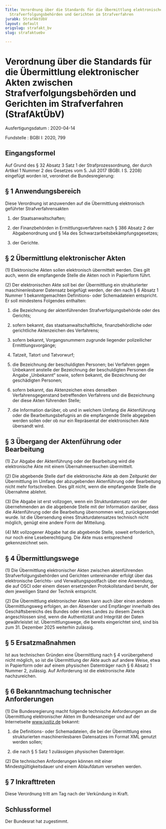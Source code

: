 ```yaml
---
Title: Verordnung über die Standards für die Übermittlung elektronischer Akten zwischen
  Strafverfolgungsbehörden und Gerichten im Strafverfahren
jurabk: StrafAktÜbV
layout: default
origslug: strafakt_bv
slug: strafaktuebv

---
```


# Verordnung über die Standards für die Übermittlung elektronischer Akten zwischen Strafverfolgungsbehörden und Gerichten im Strafverfahren (StrafAktÜbV)

Ausfertigungsdatum
:   2020-04-14

Fundstelle
:   BGBl I: 2020, 799


## Eingangsformel

Auf Grund des § 32 Absatz 3 Satz 1 der Strafprozessordnung, der durch Artikel 1 Nummer 2 des Gesetzes vom 5. Juli 2017 (BGBl. I S. 2208) eingefügt worden ist, verordnet die Bundesregierung:


## § 1 Anwendungsbereich

Diese Verordnung ist anzuwenden auf die Übermittlung elektronisch geführter Strafverfahrensakten

1.  der Staatsanwaltschaften;


2.  der Finanzbehörden in Ermittlungsverfahren nach § 386 Absatz 2 der Abgabenordnung und § 14a des Schwarzarbeitsbekämpfungsgesetzes;


3.  der Gerichte.





## § 2 Übermittlung elektronischer Akten

(1) Elektronische Akten sollen elektronisch übermittelt werden. Dies gilt auch, wenn die empfangende Stelle die Akten noch in Papierform führt.

(2) Der elektronischen Akte soll bei der Übermittlung ein strukturierter maschinenlesbarer Datensatz beigefügt werden, der den nach § 6 Absatz 1 Nummer 1 bekanntgemachten Definitions- oder Schemadateien entspricht. Er soll mindestens Folgendes enthalten:

1.  die Bezeichnung der aktenführenden Strafverfolgungsbehörde oder des Gerichts;


2.  sofern bekannt, das staatsanwaltschaftliche, finanzbehördliche oder gerichtliche Aktenzeichen des Verfahrens;


3.  sofern bekannt, Vorgangsnummern zugrunde liegender polizeilicher Ermittlungsvorgänge;


4.  Tatzeit, Tatort und Tatvorwurf;


5.  die Bezeichnung der beschuldigten Personen; bei Verfahren gegen Unbekannt anstelle der Bezeichnung der beschuldigten Personen die Angabe „Unbekannt“ sowie, sofern bekannt, die Bezeichnung der geschädigten Personen;


6.  sofern bekannt, das Aktenzeichen eines denselben Verfahrensgegenstand betreffenden Verfahrens und die Bezeichnung der diese Akten führenden Stelle;


7.  die Information darüber, ob und in welchem Umfang die Aktenführung oder die Bearbeitungsbefugnis an die empfangende Stelle abgegeben werden sollen oder ob nur ein Repräsentat der elektronischen Akte übersandt wird.





## § 3 Übergang der Aktenführung oder Bearbeitung

(1) Zur Abgabe der Aktenführung oder der Bearbeitung wird die elektronische Akte mit einem Übernahmeersuchen übermittelt.

(2) Die abgebende Stelle darf die elektronische Akte ab dem Zeitpunkt der Übermittlung im Umfang der abzugebenden Aktenführung oder Bearbeitung nicht mehr fortschreiben. Dies gilt nicht, wenn die empfangende Stelle die Übernahme ablehnt.

(3) Die Abgabe ist erst vollzogen, wenn ein Strukturdatensatz von der übernehmenden an die abgebende Stelle mit der Information darüber, dass die Aktenführung oder die Bearbeitung übernommen wird, zurückgesendet wurde. Ist die Übersendung eines Strukturdatensatzes technisch nicht möglich, genügt eine andere Form der Mitteilung.

(4) Mit vollzogener Abgabe hat die abgebende Stelle, soweit erforderlich, nur noch eine Leseberechtigung. Die Akte muss entsprechend gekennzeichnet sein.


## § 4 Übermittlungswege

(1) Die Übermittlung elektronischer Akten zwischen aktenführenden Strafverfolgungsbehörden und Gerichten untereinander erfolgt über das elektronische Gerichts- und Verwaltungspostfach über eine Anwendung, die auf OSCI oder einem diesen ersetzenden Protokollstandard beruht, der dem jeweiligen Stand der Technik entspricht.

(2) Die Übermittlung elektronischer Akten kann auch über einen anderen Übermittlungsweg erfolgen, an den Absender und Empfänger innerhalb des Geschäftsbereichs des Bundes oder eines Landes zu diesem Zweck angeschlossen sind, wenn die Authentizität und Integrität der Daten gewährleistet ist. Übermittlungswege, die bereits eingerichtet sind, sind bis zum 31. Dezember 2025 weiterhin zulässig.


## § 5 Ersatzmaßnahmen

Ist aus technischen Gründen eine Übermittlung nach § 4 vorübergehend nicht möglich, so ist die Übermittlung der Akte auch auf andere Weise, etwa in Papierform oder auf einem physischen Datenträger nach § 6 Absatz 1 Nummer 2, zulässig. Auf Anforderung ist die elektronische Akte nachzureichen.


## § 6 Bekanntmachung technischer Anforderungen

(1) Die Bundesregierung macht folgende technische Anforderungen an die Übermittlung elektronischer Akten im Bundesanzeiger und auf der Internetseite www.justiz.de bekannt:

1.  die Definitions- oder Schemadateien, die bei der Übermittlung eines strukturierten maschinenlesbaren Datensatzes im Format XML genutzt werden sollen;


2.  die nach § 5 Satz 1 zulässigen physischen Datenträger.




(2) Die technischen Anforderungen können mit einer Mindestgültigkeitsdauer und einem Ablaufdatum versehen werden.


## § 7 Inkrafttreten

Diese Verordnung tritt am Tag nach der Verkündung in Kraft.


## Schlussformel

Der Bundesrat hat zugestimmt.

